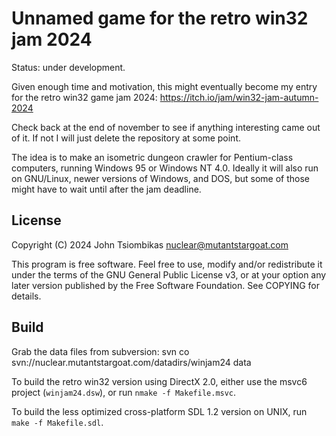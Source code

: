 Unnamed game for the retro win32 jam 2024
=========================================

Status: under development.

Given enough time and motivation, this might eventually become my entry for
the retro win32 game jam 2024: https://itch.io/jam/win32-jam-autumn-2024

Check back at the end of november to see if anything interesting came out of it.
If not I will just delete the repository at some point.

The idea is to make an isometric dungeon crawler for Pentium-class computers,
running Windows 95 or Windows NT 4.0. Ideally it will also run on GNU/Linux,
newer versions of Windows, and DOS, but some of those might have to wait until
after the jam deadline.

License
-------
Copyright (C) 2024 John Tsiombikas <nuclear@mutantstargoat.com>

This program is free software. Feel free to use, modify and/or redistribute it
under the terms of the GNU General Public License v3, or at your option any
later version published by the Free Software Foundation.
See COPYING for details.

Build
-----
Grab the data files from subversion:
    svn co svn://nuclear.mutantstargoat.com/datadirs/winjam24 data

To build the retro win32 version using DirectX 2.0, either use the msvc6
project (`winjam24.dsw`), or run `nmake -f Makefile.msvc`.

To build the less optimized cross-platform SDL 1.2 version on UNIX, run
`make -f Makefile.sdl`.
